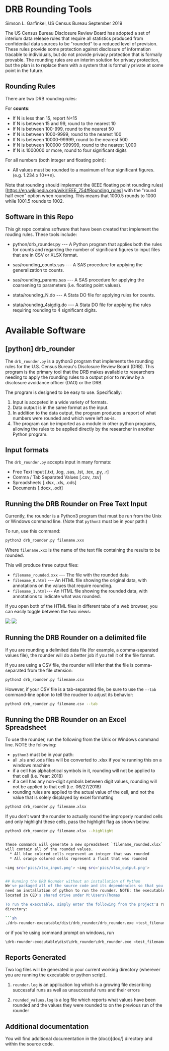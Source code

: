 # DRB Rounding Tools
Simson L. Garfinkel, US Census Bureau
September 2019

The US Census Bureau Disclosure Review Board has adopted a set of
interium data release rules that require all statistics produced from
confidential data sources to be "rounded" to a reduced level of
prevision.  These rules provide some protection against disclosure of
information tracable to individuals, but do not provide privacy
protection that is formally provable. The rounding rules are an
interim solution for privacy protection, but the plan is to replace
them with a system that is formally private at some point in the
future.

## Rounding Rules

There are two DRB rounding rules:

For __counts__:

  * If N is less than 15, report N<15
  * If N is between 15 and 99, round to the nearest 10
  * If N is between 100-999, round to the nearest 50
  * If N is between 1000-9999, round to the nearest 100
  * If N is between 10000-99999, round to the nearest 500
  * If N is between 100000-999999, round to the nearest 1,000
  * If N is 1000000 or more, round to four significant digits

For all numbers (both integer and floating point):

  * All values must be rounded to a maximum of four significant
  figures. (e.g. 1.234 x 10**n).

Note that rounding should implement the (IEEE floating point rounding
rules)[https://en.wikipedia.org/wiki/IEEE_754#Rounding_rules] with the
"round half even" option when rounding. This means that 1000.5 rounds
to 1000 while 1001.5 rounds to 1002.

## Software in this Repo
This git repo contains software that have been created that implement the
rouding rules. These tools include:

* python/drb_rounder.py --- A Python program that applies both the
  rules for counts and regarding the number of significant figures to
  input files that are in CSV or XLSX format.

* sas/rounding_counts.sas --- A SAS procedure for applying the
  generalization to counts.

* sas/rounding_params.sas --- A SAS procedure for applying the
  coarsening to parameters (i.e. floating point values).

* stata/rounding_N.do --- A Stata DO file for applying rules for
  counts.

* stata/rounding_4sigdig.do --- A Stata DO file for applying the rules
  requiring rounding to 4 significant digits.

# Available Software

## [python] drb_rounder

The `drb_rounder.py` is a python3 program that implements the rounding rules for the
U.S. Census Bureau's Disclosure Review Board (DRB). This program is the
primary tool that the DRB makes available to researchers needing to
apply the rounding rules to a output prior to review by a disclosure
avoidance officer (DAO) or the DRB.

The program is designed to be easy to use. Specifically:

1. Input is accpeted in a wide variety of formats.
2. Data output is in the same format as the input.
3. In addition to the data output, the program produces a report of what numbers were rounded and which were left as-is.
4. The program can be imported as a module in other python programs, allowing the rules to be applied directly by the researcher in another Python program.


## Input formats

The `drb_rounder.py` accepts input in many formats:

* Free Text Input [.txt, .log, .sas, .lst, .tex, .py, .r]
* Comma / Tab Separated Values [.csv, .tsv]
* Spreadsheets [.xlsx, .xls, .ods]
* Documents [.docx, .odt]

## Running the DRB Rounder on Free Text Input
Currently, the rounder is a Python3 program that must be run from the Unix or Windows command line.
(Note that `python3` must be in your path:)

To run, use this command:

```sh
python3 drb_rounder.py filename.xxx
```

Where `filename.xxx` is the name of the text file containing the results to be
rounded.

This will produce three output files:
  * `filename_rounded.xxx` --- The file with the rounded data
  * `filename_0.html` --- An HTML file showing the original data, with
  annotations on the values that require rounding.
  * `filename_1.html`--- An HTML file showing the rounded data, with
  annotations to indicate what was rounded.

If you open both of the HTML files in different tabs of a web browser, you can
easily toggle between the two views:

<img src='pics/input0.png'> <img src='pics/input1.png'>

## Running the DRB Rounder on a delimited file

If you are rounding a delimited data file (for example, a comma-separated values file), the rounder will do a better job if you tell it of the file format.

If you are using a CSV file, the rounder will infer that the file is comma-separated from the file xtension:

```sh
python3 drb_rounder.py filename.csv
```

However, if your CSV file is a tab-separated file, be sure to use the `--tab` command-line option to tell the roudner to adjust its behavior:

```sh
python3 drb_rounder.py filename.csv --tab
```

## Running the DRB Rounder on an Excel Spreadsheet
To use the rounder, run the following from the Unix or Windows command line.
NOTE the following:
  * `python3` must be in your path:
  * all .xls and .ods files will be converted to .xlsx if you're running this
  on a windows machine
  * if a cell has alphabetical symbols in it, rounding will not be applied to
  that cell (i.e. Year: 2018)
  * if a cell has any non-digit symbols between digit values, rounding will not
  be applied to that cell (i.e. 06/27/2018)
  * rounding rules are applied to the actual value of the cell, and not the 
  value that is solely displayed by excel formatting

```sh
python3 drb_rounder.py filename.xlsx
```
If you don't want the rounder to actually round the improperly rounded cells and
only highlight these cells, pass the highlight flag as shown below.

```sh
python3 drb_rounder.py filename.xlsx --highlight


These commands will generate a new spreadsheet `filename_rounded.xlsx` which
will contain all of the rounded values.
  * All blue colored cells represent an integer that was rounded
  * All orange colored cells represent a float that was rounded

<img src='pics/xlsx_input.png'> <img src='pics/xlsx_output.png'>


## Running the DRB Rounder without an installation of Python
We've packaged all of the source code and its dependencies so that you don't
need an installation of python to run the rounder. NOTE: the executable is
located in CED's shared drive under M:\Users\Thomas

To run the executable, simply enter the following from the project's root 
directory:

```sh
./drb-rounder-executable/dist/drb_rounder/drb_rounder.exe <test_filename_here>
```

or if you're using command prompt on windows, run

```sh
\drb-rounder-executable\dist\drb_rounder\drb_rounder.exe <test_filename_here>
```


## Reports Generated
Two log files will be generated in your current working directory (wherever you
are running the executable or python script).

1. `rounder.log` is an application log which is a growing file describing successful runs as well as unsuccessful runs and their errors

2. `rounded_values.log` is a log file which reports what values have been rounded and the values they were rounded to on the previous run of the rounder


## Additional documentation

You will find additional documentation in the (doc/)[doc/] directory and within the source code.


